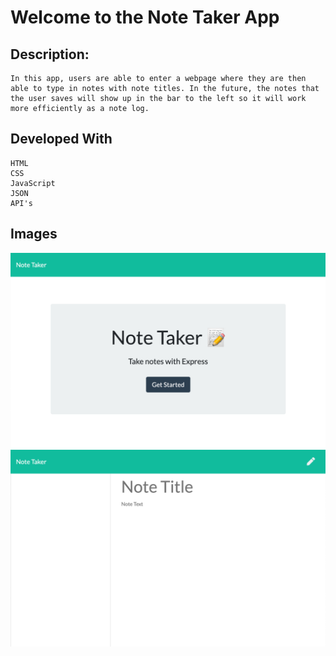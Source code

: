 # Welcome to the Note Taker App

## Description:
    In this app, users are able to enter a webpage where they are then able to type in notes with note titles. In the future, the notes that the user saves will show up in the bar to the left so it will work more efficiently as a note log. 

## Developed With
    HTML
    CSS
    JavaScript
    JSON
    API's

## Images 
<img src="Assets/homepage.png">
<img src="Assets/page2.png">